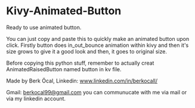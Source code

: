 # Kivy-Animated-Button
Ready to use animated button.

You can just copy and paste this to quickly make an animated button upon click.
Firstly button does in_out_bounce animation within kivy and then it's size grows to give it a good look and then, it goes to original size.


Before copying this python stuff, remember to actually creat AnimatedRaisedButton named button in kv file.

Made by Berk Öcal, Linkedin: www.linkedin.com/in/berkocall/


Gmail: berkocal99@gmail.com you can communucate with me via mail or via my linkedin account.
